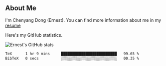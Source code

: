 ## About Me

I'm Chenyang Dong (Ernest). You can find more information about me in my [resume](https://github.com/ernestDong/resume)

Here's my GitHub statistics.

![Ernest's GitHub stats](https://github-readme-stats.vercel.app/api?username=ErnestDong&show_icons=true?count_private=true)

<!--START_SECTION:waka-->

```txt
TeX      1 hr 9 mins     █████████████████████████   99.65 %
BibTeX   0 secs          ░░░░░░░░░░░░░░░░░░░░░░░░░   00.35 %
```

<!--END_SECTION:waka-->
